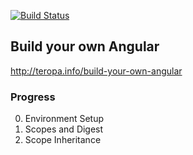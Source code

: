 [![Build Status](https://travis-ci.org/stonelasley/build-your-own-angular.svg)](https://travis-ci.org/stonelasley/build-your-own-angular)

## Build your own Angular

http://teropa.info/build-your-own-angular

### Progress

0. Environment Setup
1. Scopes and Digest
2. Scope Inheritance